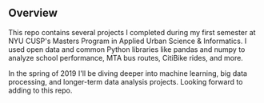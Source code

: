 ## Overview

This repo contains several projects I completed during my first semester at NYU CUSP's Masters Program in Applied Urban Science & Informatics. I used open data and common Python libraries like pandas and numpy to analyze school performance, MTA bus routes, CitiBike rides, and more. 

In the spring of 2019 I'll be diving deeper into machine learning, big data processing, and longer-term data analysis projects. Looking forward to adding to this repo.